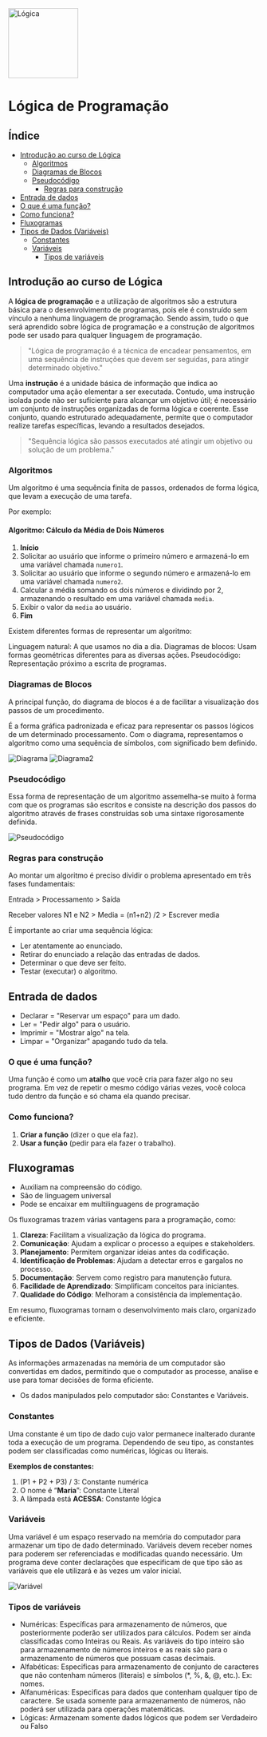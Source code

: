 
<img src="https://i.ibb.co/vLTswQJ/quebra-cabeca.png" alt="Lógica" width="140">


# Lógica de Programação

## Índice

- [Introdução ao curso de Lógica](#introducao-ao-curso-de-logica)
  - [Algoritmos](#algoritmos)
  - [Diagramas de Blocos](#diagrama-de-blocos)
  - [Pseudocódigo](#pseudocodigo)
    - [Regras para construção](#regras-para-construcao)
 - [Entrada de dados](#entrada-de-dados)
  - [O que é uma função?](#o-que-e-uma-funcao)
  - [Como funciona?](#como-funciona)
- [Fluxogramas](#fluxogramas)
- [Tipos de Dados (Variáveis)](#tipos-de-dados-variaveis)
  - [Constantes](#constantes)
  - [Variáveis](#variaveis)
    - [Tipos de variáveis](#tipos-de-variaveis)



  
## Introdução ao curso de Lógica

A **lógica de programação** e a utilização de algoritmos são a estrutura básica para o desenvolvimento de programas, pois ele é construído sem vínculo a nenhuma linguagem de programação. Sendo assim, tudo o que será aprendido sobre lógica de programação e a construção de algoritmos pode ser usado para qualquer linguagem de programação.

> "Lógica de programação é a técnica de encadear pensamentos, em uma sequência de instruções que devem ser seguidas, para atingir determinado objetivo."

Uma **instrução** é a unidade básica de informação que indica ao computador uma ação elementar a ser executada. Contudo, uma instrução isolada pode não ser suficiente para alcançar um objetivo útil; é necessário um conjunto de instruções organizadas de forma lógica e coerente. Esse conjunto, quando estruturado adequadamente, permite que o computador realize tarefas específicas, levando a resultados desejados.

> "Sequência lógica são passos executados até atingir um objetivo ou solução de um problema."

### Algoritmos

Um algoritmo é uma sequência finita de passos, ordenados de forma lógica, que levam a execução de uma tarefa.

Por exemplo: 
#### **Algoritmo: Cálculo da Média de Dois Números**

1. **Início**
2. Solicitar ao usuário que informe o primeiro número e armazená-lo em uma variável chamada `numero1`.
3. Solicitar ao usuário que informe o segundo número e armazená-lo em uma variável chamada `numero2`.
4. Calcular a média somando os dois números e dividindo por 2, armazenando o resultado em uma variável chamada `media`.
5. Exibir o valor da `media` ao usuário.
6. **Fim**

Existem diferentes formas de representar um algoritmo:

Linguagem natural: A que usamos no dia a dia.
Diagramas de blocos: Usam formas geométricas diferentes para as diversas ações.
Pseudocódigo: Representação próximo a escrita de programas.

### Diagramas de Blocos

A principal função, do diagrama de blocos é a de facilitar a visualização dos passos de um procedimento. 

É a forma gráfica padronizada e eficaz para representar os passos lógicos de um determinado processamento. Com o diagrama, representamos o algoritmo como uma sequência de símbolos, com significado bem definido.

![Diagrama](https://i.ibb.co/c278pfS/Imagem-1-Formas-utilizadas-em-fluxogramas.png)
![Diagrama2](https://i.ibb.co/s5sP4dZ/Diagrama-de-blocos.png)

### Pseudocódigo

Essa forma de representação de um algoritmo assemelha-se muito à forma com que os programas são escritos e consiste na descrição dos passos do algoritmo através de frases construídas sob uma sintaxe rigorosamente definida. 

![Pseudocódigo](https://i.ibb.co/XZqxXcg/Diagrama-de-blocos-para-pseudoc-digo.png)

### Regras para construção

Ao montar um algoritmo é preciso dividir o problema apresentado em três fases fundamentais: 

Entrada > Processamento > Saída

Receber valores N1 e N2 > Media = (n1+n2) /2 > Escrever media

É importante ao criar uma sequência lógica:
- Ler atentamente ao enunciado.
- Retirar do enunciado a relação das entradas de dados.
- Determinar o que deve ser feito.
- Testar (executar) o algoritmo.

## Entrada de dados

- Declarar = "Reservar um espaço" para um dado.
- Ler = "Pedir algo" para o usuário.
- Imprimir = "Mostrar algo" na tela.
- Limpar = "Organizar" apagando tudo da tela.

### O que é uma função?

Uma função é como um **atalho** que você cria para fazer algo no seu programa. Em vez de repetir o mesmo código várias vezes, você coloca tudo dentro da função e só chama ela quando precisar.

### Como funciona?

1. **Criar a função** (dizer o que ela faz).
2. **Usar a função** (pedir para ela fazer o trabalho).

## Fluxogramas

- Auxiliam na compreensão do código.
- São de linguagem universal
- Pode se encaixar em multilinguagens de programação

Os fluxogramas trazem várias vantagens para a programação, como:

1. **Clareza**: Facilitam a visualização da lógica do programa.
2. **Comunicação**: Ajudam a explicar o processo a equipes e stakeholders.
3. **Planejamento**: Permitem organizar ideias antes da codificação.
4. **Identificação de Problemas**: Ajudam a detectar erros e gargalos no processo.
5. **Documentação**: Servem como registro para manutenção futura.
6. **Facilidade de Aprendizado**: Simplificam conceitos para iniciantes.
7. **Qualidade do Código**: Melhoram a consistência da implementação.

Em resumo, fluxogramas tornam o desenvolvimento mais claro, organizado e eficiente.

## Tipos de Dados (Variáveis)

As informações armazenadas na memória de um computador são convertidas em dados, permitindo que o computador as processe, analise e use para tomar decisões de forma eficiente.

- Os dados manipulados pelo computador são: Constantes e Variáveis.

### Constantes

Uma constante é um tipo de dado cujo valor permanece inalterado durante toda a execução de um programa. Dependendo de seu tipo, as constantes podem ser classificadas como numéricas, lógicas ou literais.

**Exemplos de constantes:**

1. (P1 + P2 + P3) / 3: Constante numérica
2. O nome é “**Maria**”: Constante Literal
3. A lâmpada está **ACESSA**: Constante lógica

### Variáveis

Uma variável é um espaço reservado na memória do computador para armazenar um tipo de dado determinado. Variáveis devem receber nomes para
poderem ser referenciadas e modificadas quando necessário.
Um programa deve conter declarações que especificam de que tipo são as variáveis que ele utilizará e às vezes um valor inicial.

![Variável](https://i.ibb.co/Jm9m0qK/Vari-vel.png)

### Tipos de variáveis
- Numéricas: Específicas para armazenamento de números, que posteriormente poderão ser utilizados para cálculos. Podem ser ainda classificadas como Inteiras ou Reais. As variáveis do tipo inteiro são para armazenamento de números inteiros e as reais são para o armazenamento de números que possuam casas decimais.
- Alfabéticas: Especificas para armazenamento de conjunto de caracteres que não contenham números (literais) e símbolos (*, %, &, @, etc.). Ex: nomes.
- Alfanuméricas: Especificas para dados que contenham qualquer tipo de caractere. Se usada somente para armazenamento de números, não poderá ser utilizada para operações matemáticas.
- Lógicas: Armazenam somente dados lógicos que podem ser Verdadeiro ou Falso
